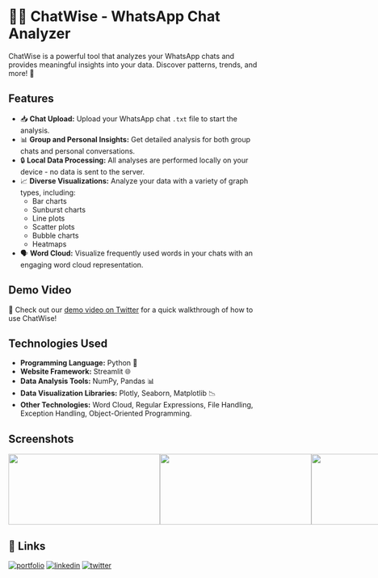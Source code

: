 
# 🐦‍🔥 ChatWise - WhatsApp Chat Analyzer

ChatWise is a powerful tool that analyzes your WhatsApp chats and provides meaningful insights into your data. Discover patterns, trends, and more! 🌟


## Features
- 📥 **Chat Upload:** Upload your WhatsApp chat `.txt` file to start the analysis.
- 📊 **Group and Personal Insights:** Get detailed analysis for both group chats and personal conversations.
- 🔒 **Local Data Processing:** All analyses are performed locally on your device - no data is sent to the server.
- 📈 **Diverse Visualizations:** Analyze your data with a variety of graph types, including:
  - Bar charts
  - Sunburst charts
  - Line plots
  - Scatter plots
  - Bubble charts
  - Heatmaps
- 🗣️ **Word Cloud:** Visualize frequently used words in your chats with an engaging word cloud representation.

## Demo Video
🎥 Check out our [demo video on Twitter](https://x.com/shriram_vibhute/status/1842522020497559852) for a quick walkthrough of how to use ChatWise!

## Technologies Used
- **Programming Language:** Python 🐍
- **Website Framework:** Streamlit 🌐
- **Data Analysis Tools:** NumPy, Pandas 📊
- **Data Visualization Libraries:** Plotly, Seaborn, Matplotlib 📉
- **Other Technologies:** Word Cloud, Regular Expressions, File Handling, Exception Handling, Object-Oriented Programming.

## Screenshots
<div style = "display:flex; align-items:center; justify-content:cneter">
  <img style = "width:300px; height:140px" src = "https://github.com/user-attachments/assets/ae1a7b53-19ec-4a90-8d68-fd5b3ba7acb9">
  <img style = "width:300px; height:140px" src = "https://github.com/user-attachments/assets/62af6e0b-a749-48ac-8468-c7da7ffefae4">
  <img style = "width:300px; height:140px" src = "https://github.com/user-attachments/assets/3ceff0c2-31fc-4feb-9777-2fc52c9586ff">
  <img style = "width:300px; height:140px" src = "https://github.com/user-attachments/assets/df787c4c-71f5-43d0-a6d0-ca4ee820b74e">
  <img style = "width:300px; height:140px" src = "https://github.com/user-attachments/assets/6be27fbc-e71f-4f6c-9329-9199a8a8dc8e">
  <img style = "width:300px; height:140px" src = "https://github.com/user-attachments/assets/d7849e3a-a744-4b9c-aae2-bb33bb7096d0">
</div>


## 🔗 Links
[![portfolio](https://img.shields.io/badge/my_portfolio-000?style=for-the-badge&logo=ko-fi&logoColor=white)](https://github.com/Shriram-Vibhute)
[![linkedin](https://img.shields.io/badge/linkedin-0A66C2?style=for-the-badge&logo=linkedin&logoColor=white)](https://in.linkedin.com/in/shriram-vibhute)
[![twitter](https://img.shields.io/badge/twitter-1DA1F2?style=for-the-badge&logo=twitter&logoColor=white)](https://x.com/shriram_vibhute)